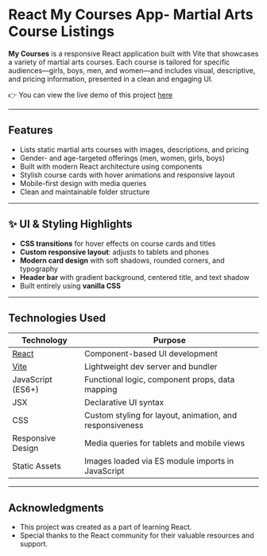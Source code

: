 # React My Courses App- Martial Arts Course Listings

**My Courses** is a responsive React application built with Vite that showcases a variety of martial arts courses. Each course is tailored for specific audiences—girls, boys, men, and women—and includes visual, descriptive, and pricing information, presented in a clean and engaging UI.

👉 You can view the live demo of this project [here](https://nursaadet.github.io/my-courses)

---

##  Features

-  Lists static martial arts courses with images, descriptions, and pricing
-  Gender- and age-targeted offerings (men, women, girls, boys)
-  Built with modern React architecture using components
-  Stylish course cards with hover animations and responsive layout
-  Mobile-first design with media queries
-  Clean and maintainable folder structure

---

## ✨ UI & Styling Highlights

- **CSS transitions** for hover effects on course cards and titles
- **Custom responsive layout**: adjusts to tablets and phones
- **Modern card design** with soft shadows, rounded corners, and typography
- **Header bar** with gradient background, centered title, and text shadow
- Built entirely using **vanilla CSS** 

---

##  Technologies Used

| Technology | Purpose |
|------------|---------|
| [React](https://reactjs.org/) | Component-based UI development |
| [Vite](https://vitejs.dev/) | Lightweight dev server and bundler |
| JavaScript (ES6+) | Functional logic, component props, data mapping |
| JSX | Declarative UI syntax |
| CSS | Custom styling for layout, animation, and responsiveness |
| Responsive Design | Media queries for tablets and mobile views |
| Static Assets | Images loaded via ES module imports in JavaScript |

---

## Acknowledgments

- This project was created as a part of learning React.  
- Special thanks to the React community for their valuable resources and support.
